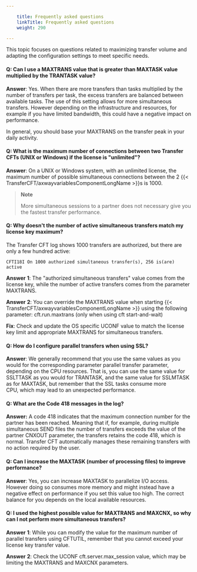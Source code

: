 ```yaml
---

    title: Frequently asked questions
    linkTitle: Frequently asked questions
    weight: 290

---
```

This topic focuses on questions related to maximizing transfer volume and adapting the configuration settings to meet specific needs.

#### Q: Can I use a MAXTRANS value that is greater than MAXTASK value multiplied by the TRANTASK value?

**Answer**: Yes. When there are more transfers than tasks multiplied by the number of transfers per task, the excess transfers are balanced between available tasks. The use of this setting allows for more simultaneous transfers. However depending on the infrastructure and resources, for example if you have limited bandwidth, this could have a negative impact on performance.

In general, you should base your MAXTRANS on the transfer peak in your daily activity.

#### Q: What is the maximum number of connections between two Transfer CFTs (UNIX or Windows) if the license is "unlimited"?

**Answer**: On a UNIX or Windows system, with an unlimited license, the maximum number of possible simultaneous connections between the 2 {{< TransferCFT/axwayvariablesComponentLongName  >}}s is 1000.

> **Note**
>
> More simultaneous sessions to a partner does not necessary give you the fastest transfer performance.

#### Q: Why doesn't the number of active simultaneous transfers match my license key maximum?

The Transfer CFT log shows 1000 transfers are authorized, but there are only a few hundred active:

```
CFTI18I On 1000 authorized simultaneous transfer(s), 256 is(are) active
```

**Answer** **1**: The "authorized simultaneous transfers" value comes from the license key, while the number of active transfers comes from the parameter MAXTRANS.

**Answer** **2**: You can override the MAXTRANS value when starting {{< TransferCFT/axwayvariablesComponentLongName  >}} using the following parameter: cft.run.maxtrans (only when using cft start-and-wait)

**Fix**: Check and update the OS specific UCONF value to match the license key limit and appropriate MAXTRANS for simultaneous transfers.

#### Q: How do I configure parallel transfers when using SSL?

**Answer**: We generally recommend that you use the same values as you would for the corresponding parameter parallel transfer parameter, depending on the CPU resources. That is, you can use the same value for SSLTTASK as you would for TRANTASK, and the same value for SSLMTASK as for MAXTASK, but remember that the SSL tasks consume more CPU, which may lead to an unexpected performance.

#### Q: What are the Code 418 messages in the log?

****Answer**:** A code 418 indicates that the maximum connection number for the partner has been reached. Meaning that if, for example, during multiple simultaneous SEND files the number of transfers exceeds the value of the partner CNXOUT parameter, the transfers retains the code 418, which is normal. Transfer CFT automatically manages these remaining transfers with no action required by the user.

#### Q: Can I increase the MAXTASK (number of processing files) to improve performance?

**Answer**: Yes, you can increase MAXTASK to parallelize I/O access. However doing so consumes more memory and might instead have a negative effect on performance if you set this value too high. The correct balance for you depends on the local available resources.

#### Q: I used the highest possible value for MAXTRANS and MAXCNX, so why can I not perform more simultaneous transfers?

**Answer** **1**: While you can modify the value for the maximum number of parallel transfers using CFTUTIL, remember that you cannot exceed your license key transfer value.

**Answer** **2**: Check the UCONF cft.server.max\_session value, which may be limiting the MAXTRANS and MAXCNX parameters.
